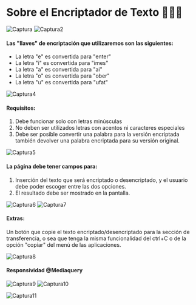 <h1>Sobre el Encriptador de Texto 👨‍💻🔗</h1>

![Captura](https://github.com/user-attachments/assets/b92f5254-33cb-4222-9946-d8d99d2978a7) ![Captura2](https://github.com/user-attachments/assets/d1971f85-b815-469b-a011-323eed7952f6)

<h4><b>Las "llaves" de encriptación que utilizaremos son las siguientes:</b></h4>

<ul>
  <li>La letra "e" es convertida para "enter"</li>
  <li>La letra "i" es convertida para "imes"</li>
  <li>La letra "a" es convertida para "ai"</li>
  <li>La letra "o" es convertida para "ober"</li>
  <li>La letra "u" es convertida para "ufat"</li>
</ul>

![Captura4](https://github.com/user-attachments/assets/83c57a8a-9a2a-443b-8a36-1541d85109e3)
<p></p>

<h4><b>Requisitos:</b></h4>
<ol>
  <li> Debe funcionar solo con letras minúsculas</li>
  <li> No deben ser utilizados letras con acentos ni caracteres especiales</li>
  <li> Debe ser posible convertir una palabra para la versión encriptada también devolver una palabra encriptada para su versión original.</li>
</ol>

![Captura5](https://github.com/user-attachments/assets/1945677f-c71a-477b-9123-20ade786460e)
<p></p>

<h4><b>La página debe tener campos para:</b></h4>
<ol>
  <li> Inserción del texto que será encriptado o desencriptado, y el usuario debe poder escoger entre las dos opciones.</li>
  <li> El resultado debe ser mostrado en la pantalla.</li>
</ol>

![Captura6](https://github.com/user-attachments/assets/1ea02856-a897-4332-926a-595be9e262c9) ![Captura7](https://github.com/user-attachments/assets/e69b1efc-d23c-4ba1-abff-64181d04cb16)
<p></p>

<h4><b>Extras:</b></h4>
Un botón que copie el texto encriptado/desencriptado para la sección de transferencia, o sea que tenga la misma funcionalidad del ctrl+C o de la opción "copiar" del menú de las aplicaciones.

![Captura8](https://github.com/user-attachments/assets/79300382-2111-4524-994f-f85d17c7d495)
<p></p>

<h4><b>Responsividad @Mediaquery</b></h4>

![Captura9](https://github.com/user-attachments/assets/b8989432-533c-4bec-b113-69977ee9fce6) ![Captura10](https://github.com/user-attachments/assets/9a2f99d0-ea16-4e01-8da1-b07c3b7ddfef)

![Captura11](https://github.com/user-attachments/assets/de666ac6-3326-4a1b-a476-0e47275407e6)




